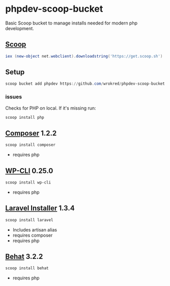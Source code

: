 # phpdev-scoop-bucket
Basic Scoop bucket to manage installs needed for modern php development.

## [Scoop](https://github.com/lukesampson/scoop)
``` powershell
iex (new-object net.webclient).downloadstring('https://get.scoop.sh')
```

## Setup
``` powershell
scoop bucket add phpdev https://github.com/wrokred/phpdev-scoop-bucket
```

### issues
Checks for PHP on local. If it's missing run:
``` powershell
scoop install php
```

## [Composer](https://getcomposer.org/) 1.2.2

``` powershell
scoop install composer
```
- requires php

## [WP-CLI](http://wp-cli.org/) 0.25.0

``` powershell
scoop install wp-cli
```
- requires php

## [Laravel Installer](https://laravel.com/) 1.3.4

``` powershell
scoop install laravel
```
- Includes artisan alias
- requires composer
- requires php

## [Behat](http://behat.org/) 3.2.2

``` powershell
scoop install behat
```
- requires php